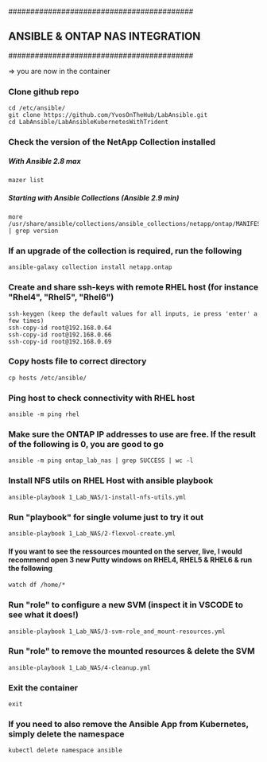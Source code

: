 ##########################################
## ANSIBLE & ONTAP NAS INTEGRATION
##########################################

=>  you are now in the container

### Clone github repo
    cd /etc/ansible/ 
    git clone https://github.com/YvosOnTheHub/LabAnsible.git 
    cd LabAnsible/LabAnsibleKubernetesWithTrident


### Check the version of the NetApp Collection installed
##### With Ansible 2.8 max
    mazer list
##### Starting with Ansible Collections (Ansible 2.9 min)
    more /usr/share/ansible/collections/ansible_collections/netapp/ontap/MANIFEST.json | grep version

### If an upgrade of the collection is required, run the following
    ansible-galaxy collection install netapp.ontap


### Create and share ssh-keys with remote RHEL host (for instance "Rhel4", "Rhel5", "Rhel6")
    ssh-keygen (keep the default values for all inputs, ie press 'enter' a few times)
    ssh-copy-id root@192.168.0.64
    ssh-copy-id root@192.168.0.66
    ssh-copy-id root@192.168.0.69

### Copy hosts file to correct directory
    cp hosts /etc/ansible/

### Ping host to check connectivity with RHEL host 
    ansible -m ping rhel

### Make sure the ONTAP IP addresses to use are free. If the result of the following is 0, you are good to go
    ansible -m ping ontap_lab_nas | grep SUCCESS | wc -l

### Install NFS utils on RHEL Host with ansible playbook
    ansible-playbook 1_Lab_NAS/1-install-nfs-utils.yml

### Run "playbook" for single volume just to try it out
    ansible-playbook 1_Lab_NAS/2-flexvol-create.yml

#### If you want to see the ressources mounted on the server, live, I would recommend open 3 new Putty windows on RHEL4, RHEL5 & RHEL6 & run the following
    watch df /home/*

### Run "role" to configure a new SVM (inspect it in VSCODE to see what it does!)
    ansible-playbook 1_Lab_NAS/3-svm-role_and_mount-resources.yml 

### Run "role" to remove the mounted resources & delete the SVM
    ansible-playbook 1_Lab_NAS/4-cleanup.yml 

### Exit the container
    exit

### If you need to also remove the Ansible App from Kubernetes, simply delete the namespace
    kubectl delete namespace ansible